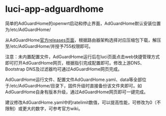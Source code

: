 # luci-app-adguardhome
简单的AdGuardHome的openwrt启动和停止界面，AdGuardHome默认安装位置为/etc/AdGuardHome/

从AdGuardHome[官方releases页面](https://github.com/AdguardTeam/AdGuardHome/releases)，根据路由器架构选择对应压缩包下载，解压至/etc/AdGuardHome/并授予755权限即可。 

注意：未内置配置文件，AdGuardHome运行后在luci页面点击web快捷管理方式即可打开AdGuardHome网页，根据指引完成配置即可。修改上游DNS、Bootstrap DNS及过滤器均可通过AdGuardHome网页完成。

AdGuardHome运行文件、配置文件AdGuardHome.yaml、data等全部位于/etc/AdGuardHome/目录下，固件升级时直接备份该文件夹即可。如AdGuardHome自身有版本升级，通过AdGuardHome网页即可一键完成。

建议修改AdGuardHome.yaml中的ratelimit数值，可以提高性能，可修改为0（不限制）或更大的数字，可参考官方wiki。

